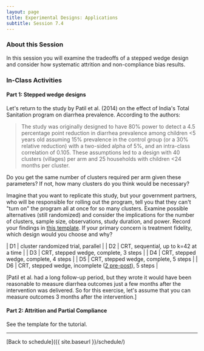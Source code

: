 ```yaml
---
layout: page
title: Experimental Designs: Applications
subtitle: Session 7.4
---
```


### About this Session

In this session you will examine the tradeoffs of a stepped wedge design and consider how systematic attrition and non-compliance bias results. 


### In-Class Activities

#### Part 1: Stepped wedge designs

Let's return to the study by Patil et al. (2014) on the effect of India's Total Sanitation program on diarrhea prevalence. According to the authors:

> The study was originally designed to have 80% power to detect a 4.5 percentage point reduction in diarrhea prevalence among children <5 years old assuming 15% prevalence in the control group (or a 30% relative reduction) with a two-sided alpha of 5%, and an intra-class correlation of 0.105. These assumptions led to a design with 40 clusters (villages) per arm and 25 households with children <24 months per cluster.

Do you get the same number of clusters required per arm given these parameters? If not, how many clusters do you think would be necessary?

Imagine that you want to replicate this study, but your government partners, who will be responsible for rolling out the program, tell you that they can't "turn on" the program all at once for so many clusters. Examine possible alternatives (still randomized) and consider the implications for the number of clusters, sample size, observations, study duration, and power. Record your findings in [this template](https://drive.google.com/open?id=190z1RIPajtcRbNGa_rB1BFDRLYpK5Q3qDB4AypDN6TY). If your primary concern is treatment fidelity, which design would you choose and why?

| D1 | cluster randomized trial, parallel |
| D2 | CRT, sequential, up to k=42 at a time |
| D3 | CRT, stepped wedge, complete, 3 steps |
| D4 | CRT, stepped wedge, complete, 4 steps |
| D5 | CRT, stepped wedge, complete, 5 steps |
| D6 | CRT, stepped wedge, incomplete ([2 pre-post](https://drive.google.com/open?id=1WRKIZd047GsSNhVZv6_7skMFLLH71EjMcDDhx8IckgU)), 5 steps |

[Patil et al. had a long follow-up period, but they wrote it would have been reasonable to measure diarrhea outcomes just a few months after the intervention was delivered. So for this exercise, let's assume that you can measure outcomes 3 months after the intervention.]

#### Part 2: Attrition and Partial Compliance

See the template for the tutorial.

* * *

[Back to schedule]({{ site.baseurl }}/schedule/)